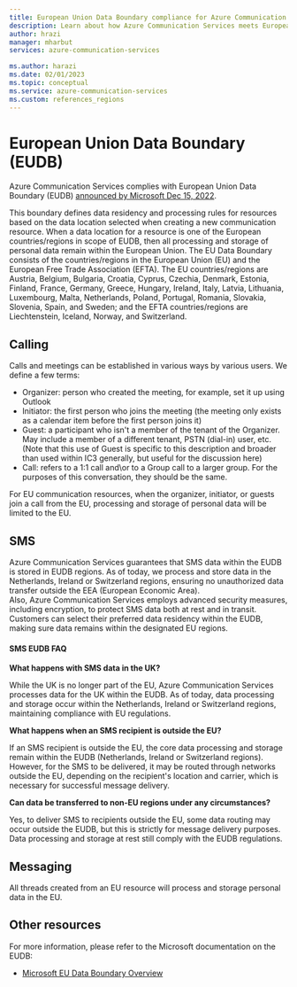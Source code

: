 ```yaml
---
title: European Union Data Boundary compliance for Azure Communication Services
description: Learn about how Azure Communication Services meets European Union data handling compliance laws
author: hrazi
manager: mharbut
services: azure-communication-services

ms.author: harazi
ms.date: 02/01/2023
ms.topic: conceptual
ms.service: azure-communication-services
ms.custom: references_regions
---
```


# European Union Data Boundary (EUDB)

Azure Communication Services complies with European Union Data Boundary (EUDB) [announced by Microsoft Dec 15, 2022](https://blogs.microsoft.com/eupolicy/2022/12/15/eu-data-boundary-cloud-rollout/). 

This boundary defines data residency and processing rules for resources based on the data location selected when creating a new communication resource. When a data location for a resource is one of the European countries/regions in scope of EUDB, then all processing and storage of personal data  remain within the European Union. The EU Data Boundary consists of the countries/regions in the European Union (EU) and the European Free Trade Association (EFTA). The EU countries/regions are Austria, Belgium, Bulgaria, Croatia, Cyprus, Czechia, Denmark, Estonia, Finland, France, Germany, Greece, Hungary, Ireland, Italy, Latvia, Lithuania, Luxembourg, Malta, Netherlands, Poland, Portugal, Romania, Slovakia, Slovenia, Spain, and Sweden; and the EFTA countries/regions are Liechtenstein, Iceland, Norway, and Switzerland.

## Calling

Calls and meetings can be established in various ways by various users.  We define a few terms:
- Organizer: person who created the meeting, for example, set it up using Outlook
- Initiator: the first person who joins the meeting (the meeting only exists as a calendar item before the first person joins it)
- Guest: a participant who isn't a member of the tenant of the Organizer.  May include a member of a different tenant, PSTN (dial-in) user, etc. (Note that this use of Guest is specific to this description and broader than used within IC3 generally, but useful for the discussion here)
- Call: refers to a 1:1 call and\or to a Group call to a larger group.  For the purposes of this conversation, they should be the same.

For EU communication resources, when the organizer, initiator, or guests join a call from the EU, processing and storage of personal data will be limited to the EU.

## SMS

Azure Communication Services guarantees that SMS data within the EUDB is stored in EUDB regions. As of today, we process and store data in the Netherlands, Ireland or Switzerland regions, ensuring no unauthorized data transfer outside the EEA (European Economic Area).  
Also, Azure Communication Services employs advanced security measures, including encryption, to protect SMS data both at rest and in transit. Customers can select their preferred data residency within the EUDB, making sure data remains within the designated EU regions. 

#### SMS EUDB FAQ

**What happens with SMS data in the UK?** 

While the UK is no longer part of the EU, Azure Communication Services processes data for the UK within the EUDB. As of today, data processing and storage occur within the Netherlands, Ireland or Switzerland regions, maintaining compliance with EU regulations.  

**What happens when an SMS recipient is outside the EU?** 

If an SMS recipient is outside the EU, the core data processing and storage remain within the EUDB (Netherlands, Ireland or Switzerland regions). However, for the SMS to be delivered, it may be routed through networks outside the EU, depending on the recipient's location and carrier, which is necessary for successful message delivery. 

**Can data be transferred to non-EU regions under any circumstances?** 

Yes, to deliver SMS to recipients outside the EU, some data routing may occur outside the EUDB, but this is strictly for message delivery purposes. Data processing and storage at rest still comply with the EUDB regulations. 


## Messaging

All threads created from an EU resource will process and storage personal data in the EU. 


## Other resources

For more information, please refer to the Microsoft documentation on the EUDB:
- [Microsoft EU Data Boundary Overview](https://www.microsoft.com/en-us/trust-center/privacy/european-data-boundary-eudb)

